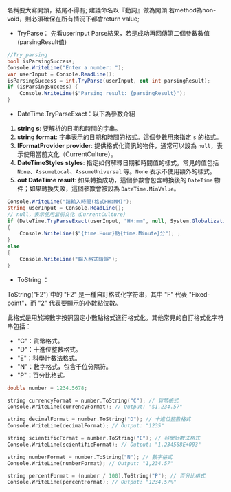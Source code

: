 名稱要大寫開頭，結尾不得有;
建議命名以『動詞』做為開頭
若method為non-void，則必須確保在所有情況下都會return value;


- TryParse： 先看userInput Parse結果，若是成功再回傳第二個參數數值(parsingResult值)
```csharp
//Try parsing
bool isParsingSuccess;
Console.WriteLine("Enter a number: ");
var userInput = Console.ReadLine();
isParsingSuccess = int.TryParse(userInput, out int parsingResult);
if (isParsingSuccess) {
    Console.WriteLine($"Parsing result: {parsingResult}");
}
```

- DateTime.TryParseExact：以下為參數介紹
1. **string s**: 要解析的日期和時間的字串。
2. **string format**: 字串表示的日期和時間的格式。這個參數用來指定 `s` 的格式。
3. **IFormatProvider provider**: 提供格式化資訊的物件，通常可以設為 `null`，表示使用當前文化（CurrentCulture）。
4. **DateTimeStyles styles**: 指定如何解釋日期和時間值的樣式。常見的值包括 `None`、`AssumeLocal`、`AssumeUniversal` 等。`None` 表示不使用額外的樣式。
5. **out DateTime result**: 如果轉換成功，這個參數會包含轉換後的 `DateTime` 物件；如果轉換失敗，這個參數會被設為 `DateTime.MinValue`。
```c#
Console.WriteLine("請輸入時間(格式HH:MM)");
string userInput = Console.ReadLine();
// null，表示使用當前文化（CurrentCulture） 
if (DateTime.TryParseExact(userInput, "HH:mm", null, System.Globalization.DateTimeStyles.None, out DateTime time))
{
	Console.WriteLine($"{time.Hour}點{time.Minute}分"); ;
}
else
{
    Console.WriteLine("輸入格式錯誤");
}
```


- ToString ：

ToString("F2")`中的 "F2" 是一種自訂格式化字符串，其中 "F" 代表 "Fixed-point"，而 "2" 代表要顯示的小數點位數。

此格式是用於將數字按照固定小數點格式進行格式化。其他常見的自訂格式化字符串包括：

- "C"：貨幣格式。
- "D"：十進位整數格式。
- "E"：科學計數法格式。
- "N"：數字格式，包含千位分隔符。
- "P"：百分比格式。
``` C Sharp
double number = 1234.5678;

string currencyFormat = number.ToString("C"); // 貨幣格式
Console.WriteLine(currencyFormat); // Output: "$1,234.57"

string decimalFormat = number.ToString("D"); // 十進位整數格式
Console.WriteLine(decimalFormat); // Output: "1235"

string scientificFormat = number.ToString("E"); // 科學計數法格式
Console.WriteLine(scientificFormat); // Output: "1.234568E+003"

string numberFormat = number.ToString("N"); // 數字格式
Console.WriteLine(numberFormat); // Output: "1,234.57"

string percentFormat = (number / 100).ToString("P"); // 百分比格式
Console.WriteLine(percentFormat); // Output: "1234.57%"

```